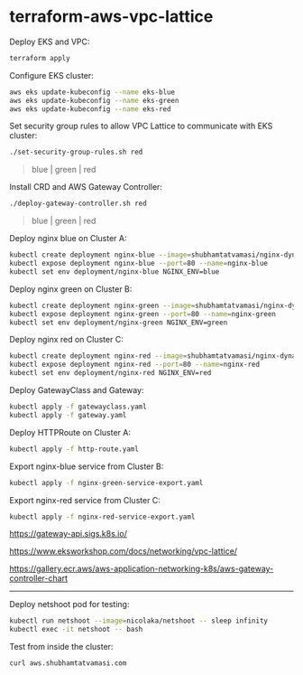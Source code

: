 # terraform-aws-vpc-lattice

Deploy EKS and VPC:
```bash
terraform apply
```

Configure EKS cluster:
```bash
aws eks update-kubeconfig --name eks-blue
aws eks update-kubeconfig --name eks-green
aws eks update-kubeconfig --name eks-red
```

Set security group rules to allow VPC Lattice to communicate with EKS cluster:
```bash
./set-security-group-rules.sh red
```
> blue | green | red

Install CRD and AWS Gateway Controller:
```bash
./deploy-gateway-controller.sh red
```
> blue | green | red

Deploy nginx blue on Cluster A:
```bash
kubectl create deployment nginx-blue --image=shubhamtatvamasi/nginx-dynamic
kubectl expose deployment nginx-blue --port=80 --name=nginx-blue
kubectl set env deployment/nginx-blue NGINX_ENV=blue
```

Deploy nginx green on Cluster B:
```bash
kubectl create deployment nginx-green --image=shubhamtatvamasi/nginx-dynamic
kubectl expose deployment nginx-green --port=80 --name=nginx-green
kubectl set env deployment/nginx-green NGINX_ENV=green
```

Deploy nginx red on Cluster C:
```bash
kubectl create deployment nginx-red --image=shubhamtatvamasi/nginx-dynamic
kubectl expose deployment nginx-red --port=80 --name=nginx-red
kubectl set env deployment/nginx-red NGINX_ENV=red
```

Deploy GatewayClass and Gateway:
```bash
kubectl apply -f gatewayclass.yaml
kubectl apply -f gateway.yaml
```

Deploy HTTPRoute on Cluster A:
```bash
kubectl apply -f http-route.yaml
```

Export nginx-blue service from Cluster B:
```bash
kubectl apply -f nginx-green-service-export.yaml
```

Export nginx-red service from Cluster C:
```bash
kubectl apply -f nginx-red-service-export.yaml
```

https://gateway-api.sigs.k8s.io/

https://www.eksworkshop.com/docs/networking/vpc-lattice/

https://gallery.ecr.aws/aws-application-networking-k8s/aws-gateway-controller-chart

---

Deploy netshoot pod for testing:
```bash
kubectl run netshoot --image=nicolaka/netshoot -- sleep infinity
kubectl exec -it netshoot -- bash
```

Test from inside the cluster:
```bash
curl aws.shubhamtatvamasi.com
```
